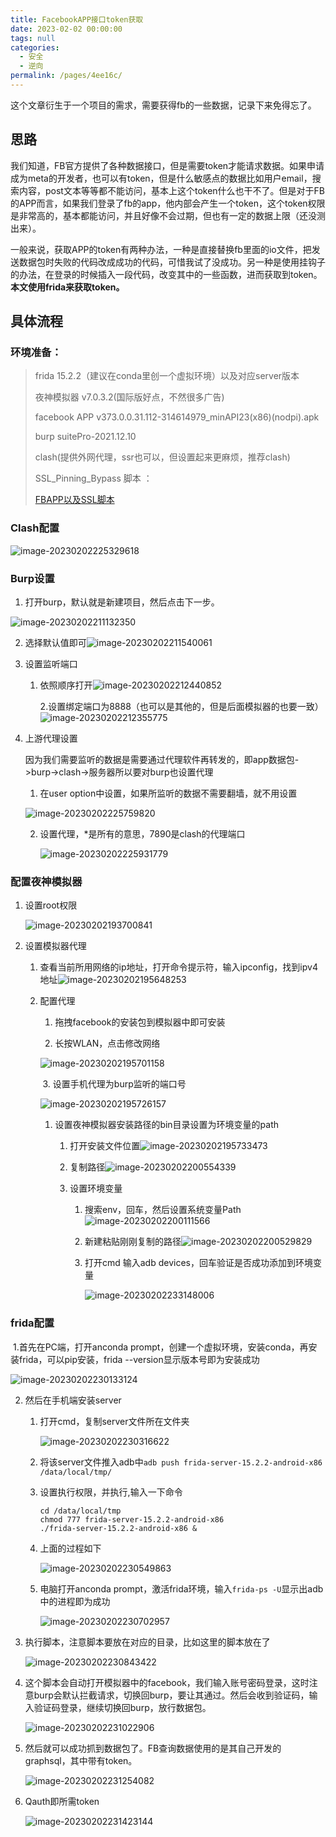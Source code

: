 ```yaml
---
title: FacebookAPP接口token获取
date: 2023-02-02 00:00:00
tags: null
categories: 
  - 安全
  - 逆向
permalink: /pages/4ee16c/
---
```


这个文章衍生于一个项目的需求，需要获得fb的一些数据，记录下来免得忘了。

## 思路

​	我们知道，FB官方提供了各种数据接口，但是需要token才能请求数据。如果申请成为meta的开发者，也可以有token，但是什么敏感点的数据比如用户email，搜索内容，post文本等等都不能访问，基本上这个token什么也干不了。但是对于FB的APP而言，如果我们登录了fb的app，他内部会产生一个token，这个token权限是非常高的，基本都能访问，并且好像不会过期，但也有一定的数据上限（还没测出来）。

​	一般来说，获取APP的token有两种办法，一种是直接替换fb里面的io文件，把发送数据包时失败的代码改成成功的代码，可惜我试了没成功。另一种是使用挂钩子的办法，在登录的时候插入一段代码，改变其中的一些函数，进而获取到token。**本文使用frida来获取token。**

## 具体流程

### 环境准备：

>frida 15.2.2（建议在conda里创一个虚拟环境）以及对应server版本
>
>夜神模拟器 v7.0.3.2(国际版好点，不然很多广告)
>
>facebook APP v373.0.0.31.112-314614979_minAPI23(x86)(nodpi).apk
>
>burp suitePro-2021.12.10
>
>clash(提供外网代理，ssr也可以，但设置起来更麻烦，推荐clash)
>
>SSL_Pinning_Bypass 脚本 ：
>
>[FBAPP以及SSL脚本](https://github.com/Eltion/Facebook-SSL-Pinning-Bypass)

### Clash配置

![image-20230202225329618](https://typora-1309665611.cos.ap-nanjing.myqcloud.com/typora/image-20230202225329618.png)

### Burp设置

1. 打开burp，默认就是新建项目，然后点击下一步。

![image-20230202211132350](https://typora-1309665611.cos.ap-nanjing.myqcloud.com/typora/image-20230202211132350.png)

2. 选择默认值即可![image-20230202211540061](https://typora-1309665611.cos.ap-nanjing.myqcloud.com/typora/image-20230202211540061.png)

3. 设置监听端口

   1. 依照顺序打开![image-20230202212440852](https://typora-1309665611.cos.ap-nanjing.myqcloud.com/typora/image-20230202212440852.png)

      2.设置绑定端口为8888（也可以是其他的，但是后面模拟器的也要一致）![image-20230202212355775](https://typora-1309665611.cos.ap-nanjing.myqcloud.com/typora/image-20230202212355775.png)

4. 上游代理设置

   因为我们需要监听的数据是需要通过代理软件再转发的，即app数据包->burp->clash->服务器所以要对burp也设置代理

   1. 在user option中设置，如果所监听的数据不需要翻墙，就不用设置

   ![image-20230202225759820](https://typora-1309665611.cos.ap-nanjing.myqcloud.com/typora/image-20230202225759820.png)

   2. 设置代理，*是所有的意思，7890是clash的代理端口

      ![image-20230202225931779](https://typora-1309665611.cos.ap-nanjing.myqcloud.com/typora/image-20230202225931779.png)

### 配置夜神模拟器

1. 设置root权限

   ![image-20230202193700841](https://typora-1309665611.cos.ap-nanjing.myqcloud.com/typora/image-20230202193700841.png)

2. 设置模拟器代理

   1. 查看当前所用网络的ip地址，打开命令提示符，输入ipconfig，找到ipv4地址![image-20230202195648253](https://typora-1309665611.cos.ap-nanjing.myqcloud.com/typora/image-20230202195648253.png)

   2. 配置代理

      1. 拖拽facebook的安装包到模拟器中即可安装

      2. 长按WLAN，点击修改网络

      ![image-20230202195701158](https://typora-1309665611.cos.ap-nanjing.myqcloud.com/typora/image-20230202195701158.png)

      

      ​		3. 设置手机代理为burp监听的端口号

      ![image-20230202195726157](https://typora-1309665611.cos.ap-nanjing.myqcloud.com/typora/image-20230202195726157.png)

      1. 设置夜神模拟器安装路径的bin目录设置为环境变量的path

         1. 打开安装文件位置![image-20230202195733473](https://typora-1309665611.cos.ap-nanjing.myqcloud.com/typora/image-20230202195733473.png)

         2. 复制路径![image-20230202200554339](https://typora-1309665611.cos.ap-nanjing.myqcloud.com/typora/image-20230202200554339.png)

         3. 设置环境变量

            1. 搜索env，回车，然后设置系统变量Path![image-20230202200111566](https://typora-1309665611.cos.ap-nanjing.myqcloud.com/typora/image-20230202200111566.png)
            2. 新建粘贴刚刚复制的路径![image-20230202200529829](https://typora-1309665611.cos.ap-nanjing.myqcloud.com/typora/image-20230202200529829.png)
   
            3. 打开cmd 输入adb devices，回车验证是否成功添加到环境变量
         
               ![image-20230202233148006](https://typora-1309665611.cos.ap-nanjing.myqcloud.com/typora/image-20230202233148006.png)
   

### frida配置

​	1.首先在PC端，打开anconda prompt，创建一个虚拟环境，安装conda，再安装frida，可以pip安装，frida --version显示版本号即为安装成功

![image-20230202230133124](https://typora-1309665611.cos.ap-nanjing.myqcloud.com/typora/image-20230202230133124.png)

2. 然后在手机端安装server

   1. 打开cmd，复制server文件所在文件夹

      ![image-20230202230316622](https://typora-1309665611.cos.ap-nanjing.myqcloud.com/typora/image-20230202230316622.png)

   2. 将该server文件推入adb中`adb push frida-server-15.2.2-android-x86 /data/local/tmp/`

   3. 设置执行权限，并执行,输入一下命令

      ```shell
      cd /data/local/tmp
      chmod 777 frida-server-15.2.2-android-x86
      ./frida-server-15.2.2-android-x86 &
      ```

   4. 上面的过程如下

      ![image-20230202230549863](https://typora-1309665611.cos.ap-nanjing.myqcloud.com/typora/image-20230202230549863.png)

   5. 电脑打开anconda  prompt，激活frida环境，输入`frida-ps -U`显示出adb中的进程即为成功

      ![image-20230202230702957](https://typora-1309665611.cos.ap-nanjing.myqcloud.com/typora/image-20230202230702957.png)

3. 执行脚本，注意脚本要放在对应的目录，比如这里的脚本放在了

   ![image-20230202230843422](https://typora-1309665611.cos.ap-nanjing.myqcloud.com/typora/image-20230202230843422.png)

4. 这个脚本会自动打开模拟器中的facebook，我们输入账号密码登录，这时注意burp会默认拦截请求，切换回burp，要让其通过。然后会收到验证码，输入验证码登录，继续切换回burp，放行数据包。

   ![image-20230202231022906](https://typora-1309665611.cos.ap-nanjing.myqcloud.com/typora/image-20230202231022906.png)

5. 然后就可以成功抓到数据包了。FB查询数据使用的是其自己开发的graphsql，其中带有token。

   ![image-20230202231254082](https://typora-1309665611.cos.ap-nanjing.myqcloud.com/typora/image-20230202231254082.png)

   

6. Qauth即所需token

   ![image-20230202231423144](https://typora-1309665611.cos.ap-nanjing.myqcloud.com/typora/image-20230202231423144.png)













